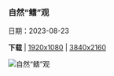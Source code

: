 ### 自然“鳍”观

日期：2023-08-23

**下载**  |  [1920x1080](https://cn.bing.com/th?id=OHR.SharkFinCove_ZH-CN4952934195_1920x1080.jpg)  |  [3840x2160](https://cn.bing.com/th?id=OHR.SharkFinCove_ZH-CN4952934195_UHD.jpg)

![自然“鳍”观](https://cn.bing.com/th?id=OHR.SharkFinCove_ZH-CN4952934195_1920x1080.jpg "鲨鱼鳍湾，达文波特，加利福尼亚州，美国 (© Jeff Lewis/Tandem Stills + Motion)")

